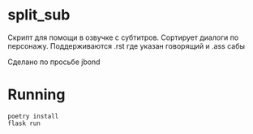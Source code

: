 # split_sub
Скрипт для помощи в озвучке с субтитров. Сортирует диалоги по персонажу.
Поддерживаются .rst где указан говорящий и .ass сабы

Сделано по просьбе jbond

# Running

```
poetry install
flask run
```

